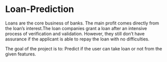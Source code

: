 # Loan-Prediction
Loans are the core business of banks. The main profit comes directly from the loan’s interest.The loan companies grant a loan after an intensive process of verification and validation. However, they still don’t have assurance if the applicant is able to repay the loan with no difficulties.

The goal of the project is to: Predict if the user can take loan or not from the given features.
